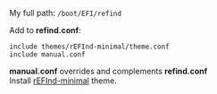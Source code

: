My full path: `/boot/EFI/refind`

Add to **refind.conf**:
```
include themes/rEFInd-minimal/theme.conf
include manual.conf
```
**manual.conf** overrides and complements **refind.conf**<br />
Install [rEFInd-minimal](https://github.com/EvanPurkhiser/rEFInd-minimal) theme.
